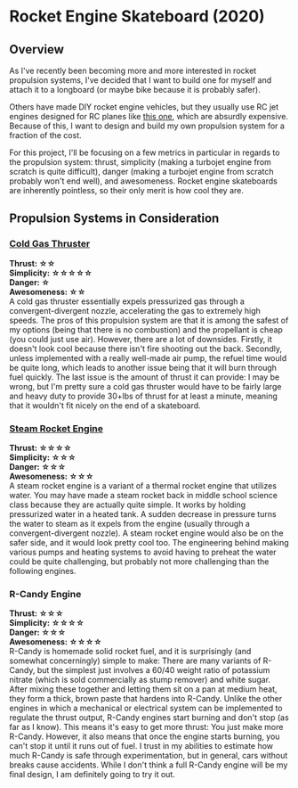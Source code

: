 # Rocket Engine Skateboard (2020)

## Overview  
As I've recently been becoming more and more interested in rocket propulsion systems, I've decided that I want to build one for myself and attach it to a longboard (or maybe bike because it is probably safer).

Others have made DIY rocket engine vehicles, but they usually use RC jet engines designed for RC planes like [this one](https://www.dreamworksrc.com/catalog/product/view/id/1434/s/jetcat-p100-rx-22-lbs-thrust-rc-turbine-engine/category/75/), which are absurdly expensive. Because of this, I want to design and build my own propulsion system for a fraction of the cost.

For this project, I'll be focusing on a few metrics in particular in regards to the propulsion system: thrust, simplicity (making a turbojet engine from scratch is quite difficult), danger (making a turbojet engine from scratch probably won't end well), and awesomeness. Rocket engine skateboards are inherently pointless, so their only merit is how cool they are. 

## Propulsion Systems in Consideration  
### [Cold Gas Thruster](https://en.wikipedia.org/wiki/Cold_gas_thruster#/media/File:Cold_gas_thruster_diagram.png)  
**Thrust: ☆☆**  
**Simplicity: ☆☆☆☆☆**  
**Danger: ☆**  
**Awesomeness: ☆☆**  
A cold gas thruster essentially expels pressurized gas through a convergent-divergent nozzle, accelerating the gas to extremely high speeds. The pros of this propulsion system are that it is among the safest of my options (being that there is no combustion) and the propellant is cheap (you could just use air). However, there are a lot of downsides. Firstly, it doesn't look cool because there isn't fire shooting out the back. Secondly, unless implemented with a really well-made air pump, the refuel time would be quite long, which leads to another issue being that it will burn through fuel quickly. The last issue is the amount of thrust it can provide: I may be wrong, but I'm pretty sure a cold gas thruster would have to be fairly large and heavy duty to provide 30+lbs of thrust for at least a minute, meaning that it wouldn't fit nicely on the end of a skateboard.

### [Steam Rocket Engine](https://en.wikipedia.org/wiki/Steam_rocket) 
**Thrust: ☆☆☆☆**  
**Simplicity: ☆☆☆**  
**Danger: ☆☆☆**  
**Awesomeness: ☆☆☆**  
A steam rocket engine is a variant of a thermal rocket engine that utilizes water. You may have made a steam rocket back in middle school science class because they are actually quite simple. It works by holding pressurized water in a heated tank. A sudden decrease in pressure turns the water to steam as it expels from the engine (usually through a convergent-divergent nozzle). A steam rocket engine would also be on the safer side, and it would look pretty cool too. The engineering behind making various pumps and heating systems to avoid having to preheat the water could be quite challenging, but probably not more challenging than the following engines.

### R-Candy Engine  
**Thrust: ☆☆☆**  
**Simplicity: ☆☆☆☆**  
**Danger: ☆☆☆**  
**Awesomeness: ☆☆☆☆**  
R-Candy is homemade solid rocket fuel, and it is surprisingly (and somewhat concerningly) simple to make: There are many variants of R-Candy, but the simplest just involves a 60/40 weight ratio of potassium nitrate (which is sold commercially as stump remover) and white sugar. After mixing these together and letting them sit on a pan at medium heat, they form a thick, brown paste that hardens into R-Candy. Unlike the other engines in which a mechanical or electrical system can be implemented to regulate the thrust output, R-Candy engines start burning and don't stop (as far as I know). This means it's easy to get more thrust: You just make more R-Candy. However, it also means that once the engine starts burning, you can't stop it until it runs out of fuel. I trust in my abilities to estimate how much R-Candy is safe through experimentation, but in general, cars without breaks cause accidents. While I don't think a full R-Candy engine will be my final design, I am definitely going to try it out.


